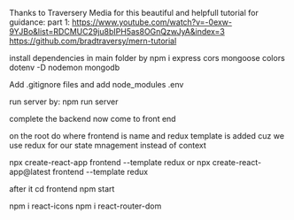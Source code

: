 Thanks to Traversery Media for this beautiful and helpfull tutorial
for guidance: 
part 1: https://www.youtube.com/watch?v=-0exw-9YJBo&list=RDCMUC29ju8bIPH5as8OGnQzwJyA&index=3
https://github.com/bradtraversy/mern-tutorial

install dependencies in main folder by npm i
express
cors
mongoose
colors
dotenv
-D nodemon
mongodb

Add .gitignore files and add
node_modules
.env

run server by: npm run server



complete the backend now come to front end

on the root do
where frontend is name and redux template  is added cuz we use redux for our state mnagement instead of context

npx create-react-app frontend --template redux
or
npx create-react-app@latest frontend --template redux

after it
 cd frontend
 npm start

npm i react-icons
npm i react-router-dom